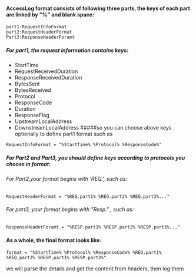 
#### AccessLog format consists of following three parts, the keys of each part are linked by "%" and blank space:
```$xslt
part1:RequestInfoFormat
part2:RequestHeaderFormat
Part3:ResponseHeaderForamt
```
##### For part1, the request information contains keys:
+ StartTime  
+ RequestReceivedDuration
+ ResponseReceivedDuration
+ BytesSent
+ BytesReceived
+ Protocol
+ ResponseCode
+ Duration
+ ResponseFlag
+ UpstreamLocalAddress
+ DownstreamLocalAddress
#####so you can choose above keys optionally to define part1 format such as
```$xslt
RequestInfoFormat = "%StartTime% %Protocol% %ResponseCode%"
```

##### For Part2 and Part3, you should define keys according to protocols you choose in format:

###### For Part2,your format begins with 'REQ.', such as:
```
RequestHeaderFormat = "%REQ.part1% %REQ.part2% %REQ.part3%..."
```
###### For part3, your format begins with "Resp." , such as:
```
ResponseHeaderForamt = "%RESP.part1% %RESP.part2% %RESP.part3%..."
```
#### As a whole, the final format looks like:
```
format = "%StartTime% %Protocol% %ResponseCode% %REQ.part1% %REQ.part2% %RESP.part1% %RESP.part2%"
```
we will parse the details and get the content from headers, then log them